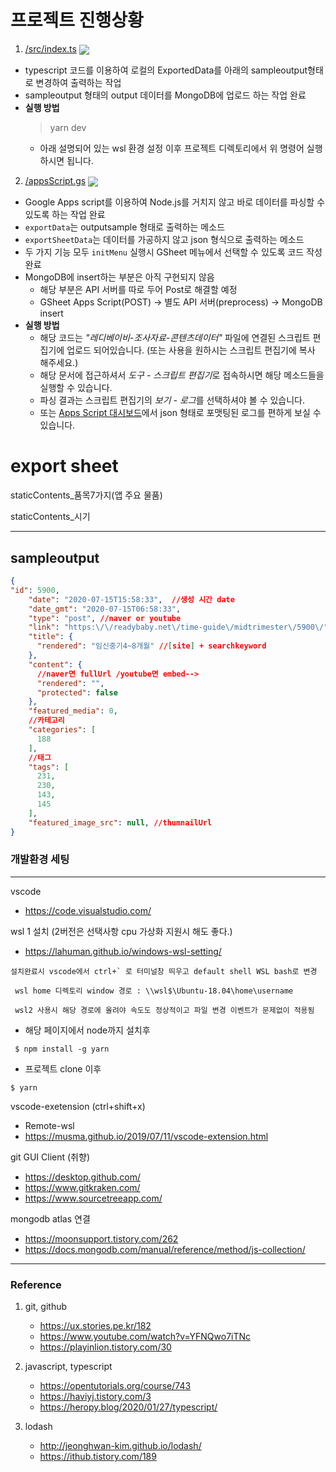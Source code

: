 # 프로젝트 진행상황  
1. [/src/index.ts](https://github.com/epicmobile18/RB-ContentsDataUpdater/blob/master/src/index.ts) <img src="https://img.shields.io/badge/status-complete-green" align = "center"/>
  - typescript 코드를 이용하여 로컬의 ExportedData를 아래의 sampleoutput형태로 변경하여 출력하는 작업 
  - sampleoutput 형태의 output 데이터를 MongoDB에 업로드 하는 작업 완료
  - **실행 방법**
    > yarn dev  
    - 아래 설명되어 있는 wsl 환경 설정 이후 프로젝트 디렉토리에서 위 명령어 실행하시면 됩니다.
    
  
2. [/appsScript.gs](https://github.com/epicmobile18/RB-ContentsDataUpdater/blob/master/appsScript.gs) <img src="https://img.shields.io/badge/status-ready-yellow" align = "center"/>
  - Google Apps script를 이용하여 Node.js를 거치지 않고 바로 데이터를 파싱할 수 있도록 하는 작업 완료
  - `exportData`는 outputsample 형태로 출력하는 메소드
  - `exportSheetData`는 데이터를 가공하지 않고 json 형식으로 출력하는 메소드
  - 두 가지 기능 모두 `initMenu` 실행시 GSheet 메뉴에서 선택할 수 있도록 코드 작성 완료
  - MongoDB에 insert하는 부분은 아직 구현되지 않음
    - 해당 부분은 API 서버를 따로 두어 Post로 해결할 예정
    - GSheet Apps Script(POST) → 별도 API 서버(preprocess) → MongoDB insert
  - **실행 방법**
    - 해당 코드는 *"레디베이비-조사자료-콘텐츠데이터"* 파일에 연결된 스크립트 편집기에 업로드 되어있습니다. (또는 사용을 원하시는 스크립트 편집기에 복사 해주세요.)
    - 해당 문서에 접근하셔서 *도구 - 스크립트 편집기*로 접속하시면 해당 메소드들을 실행할 수 있습니다.
    - 파싱 결과는 스크립트 편집기의 *보기 - 로그*를 선택하셔야 볼 수 있습니다.
    - 또는 [Apps Script 대시보드](https://script.google.com/home/projects/1zJqA3cGaBHupIo2tj31cNeTGEWcPCtTFb_DB_SkFHSlYNPz7NB7fcpPO/executions?run_as=1)에서 json 형태로 포맷팅된 로그를 편하게 보실 수 있습니다.

# export sheet

staticContents_품목7가지(앱 주요 물품)

staticContents_시기

<hr/>

## sampleoutput
```json
{
"id": 5900,
    "date": "2020-07-15T15:58:33",  //생성 시간 date
    "date_gmt": "2020-07-15T06:58:33",
    "type": "post", //naver or youtube 
    "link": "https:\/\/readybaby.net\/time-guide\/midtrimester\/5900\/", //fullUrl
    "title": {
      "rendered": "임신중기4~8개월" //[site] + searchkeyword
    },
    "content": {
      //naver면 fullUrl /youtube면 embed-->
      "rendered": "",
      "protected": false
    },    
    "featured_media": 0, 
    //카테고리
    "categories": [
      188
    ],
    //태그
    "tags": [
      231,
      230,
      143,
      145
    ],
    "featured_image_src": null, //thumnailUrl      
}
```


### 개발환경 세팅
 <hr>

vscode
* https://code.visualstudio.com/

wsl 1 설치 (2버전은 선택사항  cpu 가상화 지원시 해도 좋다.)

* https://lahuman.github.io/windows-wsl-setting/
```
설치완료시 vscode에서 ctrl+` 로 터미널창 띄우고 default shell WSL bash로 변경

 wsl home 디렉토리 window 경로 : \\wsl$\Ubuntu-18.04\home\username

 wsl2 사용시 해당 경로에 올려야 속도도 정상적이고 파일 변경 이벤트가 문제없이 적용됨
```
*  해당 페이지에서 node까지 설치후 

```
 $ npm install -g yarn
 ```
* 프로젝트 clone 이후 

 ```
 $ yarn 
```

vscode-exetension (ctrl+shift+x)

* Remote-wsl
* https://musma.github.io/2019/07/11/vscode-extension.html


git GUI Client (취향)

* https://desktop.github.com/
* https://www.gitkraken.com/
* https://www.sourcetreeapp.com/



 
mongodb atlas 연결 
* https://moonsupport.tistory.com/262
* https://docs.mongodb.com/manual/reference/method/js-collection/

<hr>

### Reference

1. git, github
    - https://ux.stories.pe.kr/182
    - https://www.youtube.com/watch?v=YFNQwo7iTNc
    - https://playinlion.tistory.com/30

2. javascript, typescript
    - https://opentutorials.org/course/743
    - https://haviyj.tistory.com/3
    - https://heropy.blog/2020/01/27/typescript/  

3. lodash
    - http://jeonghwan-kim.github.io/lodash/
    - https://ithub.tistory.com/189